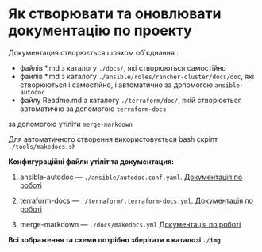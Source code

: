 # Як створювати та оновлювати документацію по проекту

Документация створюється шляхом об\`єднання :

- файлів *.md з каталогу `./docs/`, які створюються самостійно
- файлів *.md з каталогу `./ansible/roles/rancher-cluster/docs/doc`, які створюються і самостійно, і автоматично за допомогою `ansible-autodoc`
- файлу Readme.md з каталогу `./terraform/doc/`, якій створюється автоматично за допомогою `terraform-docs`

за допомогою утіліти `merge-markdown`

Для автоматичного створення використовується bash скріпт `./tools/makedocs.sh`

**Конфигураційні файли утіліт та документация:**

1. ansible-autodoc — `./ansible/autodoc.conf.yaml`. [Документація по роботі](https://github.com/AndresBott/ansible-autodoc)

2. terraform-docs — `./terraform/.terraform-docs.yml`. [Документація по роботі](https://terraform-docs.io/user-guide/introduction/)

3. merge-markdown — `./docs/makedocs.yml` [Документація по роботі](https://github.com/knennigtri/merge-markdown)

   

**Всі зображення та схеми потрібно зберігати в каталозі `./img`**